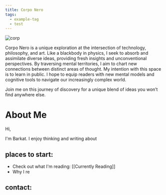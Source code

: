 ```yaml
---
title: Corpo Nero
tags:
  - example-tag
  - test
---
```

![corp](https://rare-gallery.com/thumbs/915924-painting-nature-of-fear-Nicola-Samori-artwork.jpg)

Corpo Nero is a unique exploration at the intersection of technology, philosophy, and art. Like a blackbody in physics, I seek to absorb and assimilate diverse ideas, providing fresh insights and unconventional perspectives. By traversing mental territories, I aim to chart new connections between distinct areas of thought. My intention with this space is to learn in public. I hope to equip readers with new mental models and cognitive tools to navigate our increasingly complex world. 

Join me on this journey of discovery for a unique blend of ideas you won’t find anywhere else.
# About Me

Hi, 

I'm Barkat. I enjoy thinking and writing about 




## places to start:

- Check out what I'm reading: [[Currently Reading]]
- Why I re


## contact:

